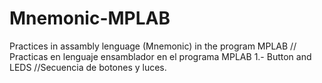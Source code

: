 # Mnemonic-MPLAB
Practices in assambly lenguage (Mnemonic) in the program MPLAB // Practicas en lenguaje ensamblador en el programa MPLAB
1.- Button and LEDS //Secuencia de botones y luces. 
